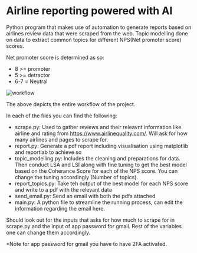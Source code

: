 # Airline reporting powered with AI
Python program that makes use of automation to generate reports based on airlines review data that were scraped from the web. Topic modelling done on data to extract common topics for different NPS(Net promoter score) scores.

Net promoter score is determined as so:
- 8 >= promoter
- 5 >= detractor
- 6-7 = Neutral

![workflow](https://github.com/user-attachments/assets/f65d7db7-3b27-4f8a-8108-0d481c890c4c)

The above depicts the entire workflow of the project.

In each of the files you can find the following:
-  scrape.py: Used to gather reviews and their releavnt information like airline and rating from https://www.airlinequality.com/. Will ask for how many airlines and pages to scrape for.
-  report.py: Generate a pdf report including visualisation using matplotlib and reportlab to achieve so
-  topic_modelling.py: Includes the cleaning and preparations for data. Then conduct LSA and LSI along with fine tuning to get the best model based on the Coherance Score for each of the NPS score. You can change the tuning accordingly (Number of topics).
-  report_topics.py: Take teh output of the best model for each NPS score and write to a pdf with the relevant data
-  send_email.py: Send an email with both the pdfs attached
-  main.py: A python file to streamline the running process, can edit the information regarding the email here.

Should look out for the inputs that asks for how much to scrape for in scrape.py and the input of app password for gmail. Rest of the variables one can change them accordingly.

*Note for app password for gmail you have to have 2FA activated.
